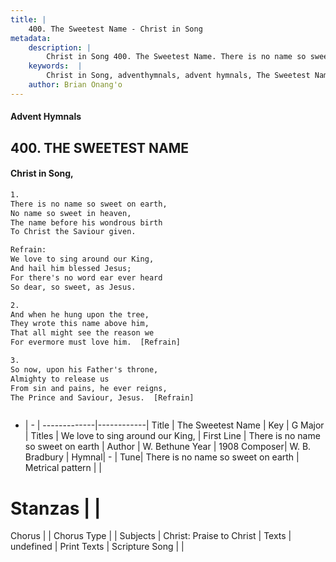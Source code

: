 ```yaml
---
title: |
    400. The Sweetest Name - Christ in Song
metadata:
    description: |
        Christ in Song 400. The Sweetest Name. There is no name so sweet on earth, No name so sweet in heaven, The name before his wondrous birth To Christ the Saviour given. 
    keywords:  |
        Christ in Song, adventhymnals, advent hymnals, The Sweetest Name, There is no name so sweet on earth. We love to sing around our King,
    author: Brian Onang'o
---
```


#### Advent Hymnals
## 400. THE SWEETEST NAME
####  Christ in Song,

```txt
1.
There is no name so sweet on earth,
No name so sweet in heaven,
The name before his wondrous birth
To Christ the Saviour given.

Refrain:
We love to sing around our King,
And hail him blessed Jesus;
For there's no word ear ever heard
So dear, so sweet, as Jesus.

2.
And when he hung upon the tree,
They wrote this name above him,
That all might see the reason we
For evermore must love him.  [Refrain]

3.
So now, upon his Father's throne,
Almighty to release us
From sin and pains, he ever reigns,
The Prince and Saviour, Jesus.  [Refrain]



```

- |   -  |
-------------|------------|
Title | The Sweetest Name |
Key | G Major |
Titles | We love to sing around our King, |
First Line | There is no name so sweet on earth |
Author | W. Bethune
Year | 1908
Composer| W. B. Bradbury |
Hymnal|  - |
Tune| There is no name so sweet on earth |
Metrical pattern | |
# Stanzas |  |
Chorus |  |
Chorus Type |  |
Subjects | Christ: Praise to Christ |
Texts | undefined |
Print Texts | 
Scripture Song |  |
    

